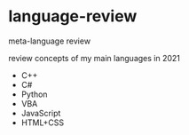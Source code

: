 # language-review
meta-language review

review concepts of my main languages in 2021
* C++
* C#
* Python
* VBA
* JavaScript
* HTML+CSS
